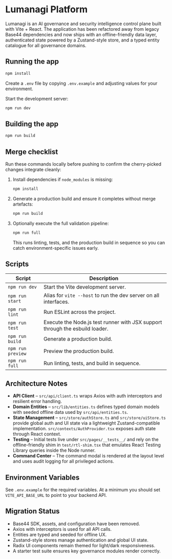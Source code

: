 # Lumanagi Platform

Lumanagi is an AI governance and security intelligence control plane built with Vite + React. The application has been refactored away from legacy Base44 dependencies and now ships with an offline-friendly data layer, authenticated state powered by a Zustand-style store, and a typed entity catalogue for all governance domains.

## Running the app

```bash
npm install
```

Create a `.env` file by copying `.env.example` and adjusting values for your environment.

Start the development server:

```bash
npm run dev
```

## Building the app

```bash
npm run build
```

## Merge checklist

Run these commands locally before pushing to confirm the cherry-picked changes integrate cleanly:

1. Install dependencies if `node_modules` is missing:
   ```bash
   npm install
   ```
2. Generate a production build and ensure it completes without merge artefacts:
   ```bash
   npm run build
   ```
3. Optionally execute the full validation pipeline:
   ```bash
   npm run full
   ```
   This runs linting, tests, and the production build in sequence so you can catch environment-specific issues early.

## Scripts

| Script | Description |
| ------ | ----------- |
| `npm run dev` | Start the Vite development server. |
| `npm run start` | Alias for `vite --host` to run the dev server on all interfaces. |
| `npm run lint` | Run ESLint across the project. |
| `npm run test` | Execute the Node.js test runner with JSX support through the esbuild loader. |
| `npm run build` | Generate a production build. |
| `npm run preview` | Preview the production build. |
| `npm run full` | Run linting, tests, and build in sequence. |

## Architecture Notes

- **API Client** – `src/api/client.ts` wraps Axios with auth interceptors and resilient error handling.
- **Domain Entities** – `src/lib/entities.ts` defines typed domain models with seeded offline data used by `src/api/entities.ts`.
- **State Management** – `src/store/authStore.ts` and `src/store/uiStore.ts` provide global auth and UI state via a lightweight Zustand-compatible implementation. `src/contexts/AuthProvider.tsx` exposes auth state through React context.
- **Testing** – Initial tests live under `src/pages/__tests__/` and rely on the offline-friendly shim in `test/rtl-shim.tsx` that emulates React Testing Library queries inside the Node runner.
- **Command Center** – The command modal is rendered at the layout level and uses audit logging for all privileged actions.

## Environment Variables

See `.env.example` for the required variables. At a minimum you should set `VITE_API_BASE_URL` to point to your backend API.

## Migration Status

- Base44 SDK, assets, and configuration have been removed.
- Axios with interceptors is used for all API calls.
- Entities are typed and seeded for offline UX.
- Zustand-style stores manage authentication and global UI state.
- Radix UI components remain themed for light/dark responsiveness.
- A starter test suite ensures key governance modules render correctly.
